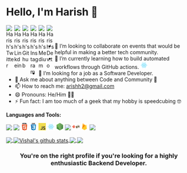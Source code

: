 # Hello, I'm Harish :wave: 

<a href="https://twitter.com/HarishTeens">
  <img align="left" alt="Harish's Twitter" width="22px" src="https://www.flaticon.com/svg/static/icons/svg/174/174876.svg" />
</a>
<a href="https://www.linkedin.com/in/harish-ramesh-babu-76272221/">
  <img align="left" alt="Harish's Linkdein" width="22px" src="https://www.flaticon.com/svg/static/icons/svg/174/174857.svg" />
</a>
<a href="https://github.com/HarishTeens">
  <img align="left" alt="Harish's Github" width="22px" src="https://github.com/fluidicon.png" />
</a>
<a href="https://instagram.com/harish_teens/">
  <img align="left" alt="Harish's Instagram" width="22px" src="https://www.flaticon.com/svg/static/icons/svg/174/174855.svg" />
</a>
<a href="https://medium.com/@arishh2">
  <img align="left" alt="Harish's Medium" width="22px" src="https://cdn-static-1.medium.com/_/fp/icons/favicon-rebrand-medium.3Y6xpZ-0FSdWDnPM3hSBIA.ico" />
</a>
<a href="https://dev.to/harishteens">
  <img align="left" alt="Harish's Dev.to" width="22px" src="https://cdn.shopify.com/s/files/1/1626/8507/files/Dev_400x400_50x.png" />
</a>

<br/>
<br/>


<!-- - 🔭 I’m currently working -->
- 👯 I’m looking to collaborate on events that would be helpful in making a better tech community.
- 🌱 I’m currently learning how to build automated workflows through GitHub actions. <code><img height="20" src="https://raw.githubusercontent.com/github/explore/80688e429a7d4ef2fca1e82350fe8e3517d3494d/topics/react/react.png"></code> 
- 🤔 I’m looking for a job as a Software Developer.
- 💬 Ask me about anything between Code and Community 💖
- 📫 How to reach me: <a style="color:#02ccff" href="mailto:arishh2@gmail.com">arishh2@gmail.com</a>
- 😄 Pronouns: He/Him 💁‍♂️
- ⚡ Fun fact: I am too much of a geek that my hobby is speedcubing :nerd_face:


**Languages and Tools:**  

<code><img height="20" src="https://www.python.org/static/favicon.ico"></code>
<code><img height="20" src="https://isocpp.org/favicon.ico"></code>
<code><img height="20" src="https://raw.githubusercontent.com/github/explore/80688e429a7d4ef2fca1e82350fe8e3517d3494d/topics/html/html.png"></code>
<code><img height="20" src="https://raw.githubusercontent.com/github/explore/80688e429a7d4ef2fca1e82350fe8e3517d3494d/topics/css/css.png"></code>
<code><img height="20" src="https://raw.githubusercontent.com/github/explore/80688e429a7d4ef2fca1e82350fe8e3517d3494d/topics/javascript/javascript.png"></code>
<code><img height="20" src="https://raw.githubusercontent.com/github/explore/80688e429a7d4ef2fca1e82350fe8e3517d3494d/topics/react/react.png"></code>
<code><img height="20" src="https://raw.githubusercontent.com/github/explore/80688e429a7d4ef2fca1e82350fe8e3517d3494d/topics/nodejs/nodejs.png"></code>
<code><img height="20" src="https://www.mongodb.com/assets/images/global/favicon.ico"></code>
<code><img height="20" src="https://raw.githubusercontent.com/github/explore/80688e429a7d4ef2fca1e82350fe8e3517d3494d/topics/git/git.png"></code>
<code><img height="20" src="https://raw.githubusercontent.com/github/explore/80688e429a7d4ef2fca1e82350fe8e3517d3494d/topics/firebase/firebase.png"></code>
<code><img height="20" src="https://www.gstatic.com/devrel-devsite/prod/v9d82702993bc22f782b7874a0f933b5e39c1f0889acab7d1fce0d6deb8e0f63d/cloud/images/favicons/onecloud/favicon.ico"></code>



<a href="https://github.com/HarishTeens">
  <img align="center" src="https://github-readme-stats.vercel.app/api/top-langs/?username=HarishTeens&theme=dark&hide_langs_below=1" />
</a>
<a href="https://github.com/HarishTeens">
 <img align="center" src="https://github-readme-stats.vercel.app/api?username=HarishTeens&show_icons=true&theme=dark&line_height=27" alt="Vishal's github stats"/>
</a>
<a href="https://github.com/HarishTeens/gitinit">
  <img align="center" src="https://github-readme-stats.vercel.app/api/pin/?username=HarishTeens&repo=rpsgames&theme=dark" />
</a>
<a href="https://github.com/HarishTeens/gitinit">
  <img align="center" src="https://github-readme-stats.vercel.app/api/pin/?username=HarishTeens&repo=yelpcamp&theme=dark" />
</a>
</a>

<div align="center">

### You're on the right profile if you're looking for a highly enthusiastic Backend Developer.

</div>

